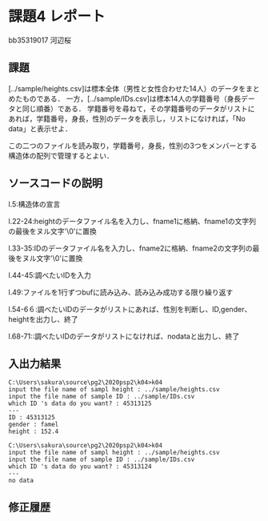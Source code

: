 # 課題4 レポート

bb35319017 河辺桜

## 課題

[../sample/heights.csv]は標本全体（男性と女性合わせた14人）のデータをまとめたものである．
一方，[../sample/IDs.csv]は標本14人の学籍番号（身長データと同じ順番）である．
学籍番号を尋ねて，その学籍番号のデータがリストにあれば，学籍番号，身長，性別のデータを表示し，リストになければ，「No data」と表示せよ．

この二つのファイルを読み取り，学籍番号，身長，性別の3つをメンバーとする構造体の配列で管理するとよい．

## ソースコードの説明

l.5:構造体の宣言

l.22-24:heightのデータファイル名を入力し、fname1に格納、fname1の文字列の最後をヌル文字'\0'に置換

l.33-35:IDのデータファイル名を入力し、fname2に格納、fname2の文字列の最後をヌル文字'\0'に置換

l.44-45:調べたいIDを入力

l.49:ファイルを1行ずつbufに読み込み、読み込み成功する限り繰り返す

l.54-6６:調べたいIDのデータがリストにあれば、性別を判断し、ID,gender、heightを出力し、終了

l.68-71::調べたいIDのデータがリストになければ、nodataと出力し、終了


## 入出力結果

```
C:\Users\sakura\source\pg2\2020psp2\k04>k04
input the file name of sampl height : ../sample/heights.csv
input the file name of sample ID : ../sample/IDs.csv
which ID 's data do you want? : 45313125
---
ID : 45313125
gender : famel
height : 152.4

C:\Users\sakura\source\pg2\2020psp2\k04>k04
input the file name of sampl height : ../sample/heights.csv
input the file name of sample ID : ../sample/IDs.csv
which ID 's data do you want? : 45313124
---
no data
```

## 修正履歴

